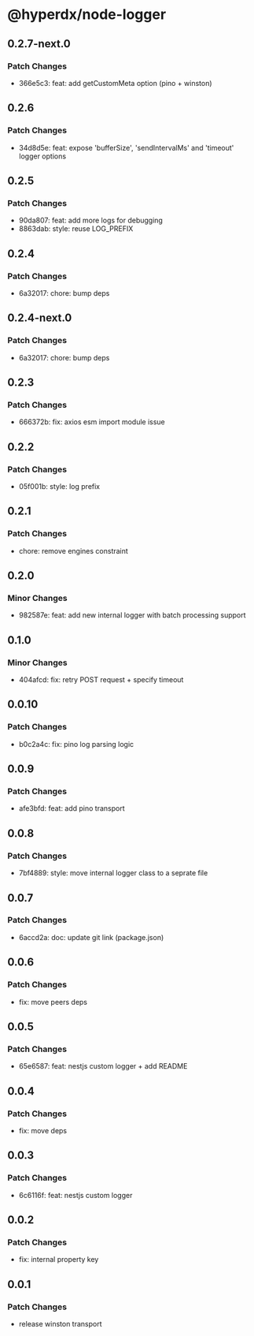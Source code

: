 # @hyperdx/node-logger

## 0.2.7-next.0

### Patch Changes

- 366e5c3: feat: add getCustomMeta option (pino + winston)

## 0.2.6

### Patch Changes

- 34d8d5e: feat: expose 'bufferSize', 'sendIntervalMs' and 'timeout' logger options

## 0.2.5

### Patch Changes

- 90da807: feat: add more logs for debugging
- 8863dab: style: reuse LOG_PREFIX

## 0.2.4

### Patch Changes

- 6a32017: chore: bump deps

## 0.2.4-next.0

### Patch Changes

- 6a32017: chore: bump deps

## 0.2.3

### Patch Changes

- 666372b: fix: axios esm import module issue

## 0.2.2

### Patch Changes

- 05f001b: style: log prefix

## 0.2.1

### Patch Changes

- chore: remove engines constraint

## 0.2.0

### Minor Changes

- 982587e: feat: add new internal logger with batch processing support

## 0.1.0

### Minor Changes

- 404afcd: fix: retry POST request + specify timeout

## 0.0.10

### Patch Changes

- b0c2a4c: fix: pino log parsing logic

## 0.0.9

### Patch Changes

- afe3bfd: feat: add pino transport

## 0.0.8

### Patch Changes

- 7bf4889: style: move internal logger class to a seprate file

## 0.0.7

### Patch Changes

- 6accd2a: doc: update git link (package.json)

## 0.0.6

### Patch Changes

- fix: move peers deps

## 0.0.5

### Patch Changes

- 65e6587: feat: nestjs custom logger + add README

## 0.0.4

### Patch Changes

- fix: move deps

## 0.0.3

### Patch Changes

- 6c6116f: feat: nestjs custom logger

## 0.0.2

### Patch Changes

- fix: internal property key

## 0.0.1

### Patch Changes

- release winston transport
